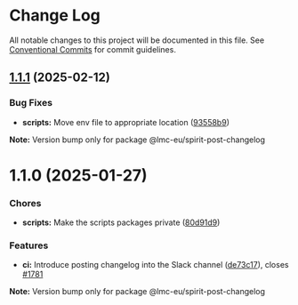 # Change Log

All notable changes to this project will be documented in this file.
See [Conventional Commits](https://conventionalcommits.org) for commit guidelines.

<a name="1.1.1"></a>

## [1.1.1](https://github.com/lmc-eu/spirit-design-system/compare/@lmc-eu/spirit-post-changelog@1.1.0...@lmc-eu/spirit-post-changelog@1.1.1) (2025-02-12)

### Bug Fixes

- **scripts:** Move env file to appropriate location ([93558b9](https://github.com/lmc-eu/spirit-design-system/commit/93558b9))

**Note:** Version bump only for package @lmc-eu/spirit-post-changelog

<a name="1.1.0"></a>

# 1.1.0 (2025-01-27)

### Chores

- **scripts:** Make the scripts packages private ([80d91d9](https://github.com/lmc-eu/spirit-design-system/commit/80d91d9))

### Features

- **ci:** Introduce posting changelog into the Slack channel ([de73c17](https://github.com/lmc-eu/spirit-design-system/commit/de73c17)), closes [#1781](https://github.com/lmc-eu/spirit-design-system/issues/1781)

**Note:** Version bump only for package @lmc-eu/spirit-post-changelog
